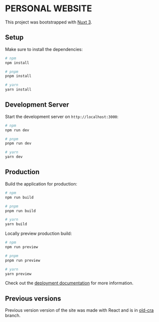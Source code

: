 # PERSONAL WEBSITE

This project was bootstrapped with [Nuxt 3](https://nuxt.com/docs/getting-started/introduction).

## Setup

Make sure to install the dependencies:

```bash
# npm
npm install

# pnpm
pnpm install

# yarn
yarn install
```

## Development Server

Start the development server on `http://localhost:3000`:

```bash
# npm
npm run dev

# pnpm
pnpm run dev

# yarn
yarn dev
```

## Production

Build the application for production:

```bash
# npm
npm run build

# pnpm
pnpm run build

# yarn
yarn build
```

Locally preview production build:

```bash
# npm
npm run preview

# pnpm
pnpm run preview

# yarn
yarn preview
```

Check out the [deployment documentation](https://nuxt.com/docs/getting-started/deployment) for more information.

## Previous versions

Previous version version of the site was made with React and is in [old-cra](https://github.com/elsuppo/elsuppo.github.io/tree/old-cra) branch.
